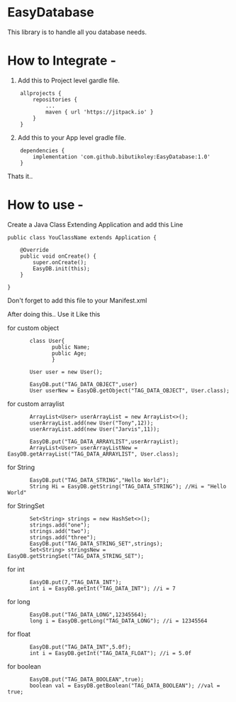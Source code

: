 # EasyDatabase

This library is to handle all you database needs.

# How to Integrate - 

1. Add this to Project level gardle file.

```
	allprojects {
		repositories {
			...
			maven { url 'https://jitpack.io' }
		}
	}
```

2. Add this to your App level gradle file.
```
	dependencies {
		implementation 'com.github.bibutikoley:EasyDatabase:1.0'
	}
```
 Thats it..

# How to use -

Create a Java Class Extending Application and add this Line
```
public class YouClassName extends Application {

    @Override
    public void onCreate() {
        super.onCreate();
        EasyDB.init(this);
    }
    
}
```
Don't forget to add this file to your Manifest.xml

After doing this.. Use it Like this

for custom object
```
       class User{
              public Name;
              public Age;
              }
              
       User user = new User();
       
       EasyDB.put("TAG_DATA_OBJECT",user)
       User userNew = EasyDB.getObject("TAG_DATA_OBJECT", User.class);
```
       
for custom arraylist
```
       ArrayList<User> userArrayList = new ArrayList<>();
       userArrayList.add(new User("Tony",12));
       userArrayList.add(new User("Jarvis",11));
       
       EasyDB.put("TAG_DATA_ARRAYLIST",userArrayList);
       ArrayList<User> userArrayListNew = EasyDB.getArrayList("TAG_DATA_ARRAYLIST", User.class);
```
       
for String
```
       EasyDB.put("TAG_DATA_STRING","Hello World");
       String Hi = EasyDB.getString("TAG_DATA_STRING"); //Hi = "Hello World"
```
       
       
for StringSet
```
       Set<String> strings = new HashSet<>();
       strings.add("one");
       strings.add("two");
       strings.add("three");
       EasyDB.put("TAG_DATA_STRING_SET",strings);
       Set<String> stringsNew = EasyDB.getStringSet("TAG_DATA_STRING_SET");
```

       
for int
```
       EasyDB.put(7,"TAG_DATA_INT");
       int i = EasyDB.getInt("TAG_DATA_INT"); //i = 7
```

       
for long
```
       EasyDB.put("TAG_DATA_LONG",12345564);
       long i = EasyDB.getLong("TAG_DATA_LONG"); //i = 12345564
```

       
for float
```
       EasyDB.put("TAG_DATA_INT",5.0f);
       int i = EasyDB.getInt("TAG_DATA_FLOAT"); //i = 5.0f
```    
   
   
for boolean
```
       EasyDB.put("TAG_DATA_BOOLEAN",true);
       boolean val = EasyDB.getBoolean("TAG_DATA_BOOLEAN"); //val = true;
```
